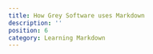 ```yaml
---
title: How Grey Software uses Markdown
description: ''
position: 6
category: Learning Markdown
---
```

